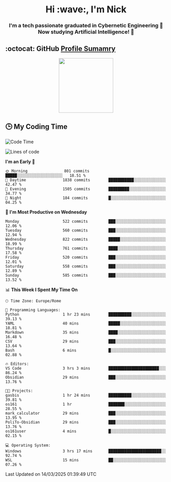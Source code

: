 <h1 align="center">Hi :wave:, I'm Nick</h1>

<h3 align="center">I'm a tech passionate graduated in Cybernetic Engineering 🤖<br>
Now studying Artificial Intelligence! 🧠</h3>


## :octocat: GitHub <a href="https://github.com/vn7n24fzkq/github-profile-summary-cards">Profile Sumamry</a>

<p align="center">
   <img style="height:170px;display:inline-block"  src="http://github-profile-summary-cards.vercel.app/api/cards/profile-details?username=CodeClimberNT&theme=github_dark" />
<!--    <img style="height:170px;display:inline-block"  src="http://github-profile-summary-cards.vercel.app/api/cards/repos-per-language?username=CodeClimberNT&theme=github_dark&exclude=" /> -->
</p>

 ## :clock3: My Coding Time 
 
<!--START_SECTION:waka-->
![Code Time](http://img.shields.io/badge/Code%20Time-499%20hrs%2010%20mins-blue)

![Lines of code](https://img.shields.io/badge/From%20Hello%20World%20I%27ve%20Written-4.9%20million%20lines%20of%20code-blue)

**I'm an Early 🐤** 

```text
🌞 Morning                801 commits         █████░░░░░░░░░░░░░░░░░░░░   18.51 % 
🌆 Daytime                1838 commits        ███████████░░░░░░░░░░░░░░   42.47 % 
🌃 Evening                1505 commits        █████████░░░░░░░░░░░░░░░░   34.77 % 
🌙 Night                  184 commits         █░░░░░░░░░░░░░░░░░░░░░░░░   04.25 % 
```
📅 **I'm Most Productive on Wednesday** 

```text
Monday                   522 commits         ███░░░░░░░░░░░░░░░░░░░░░░   12.06 % 
Tuesday                  560 commits         ███░░░░░░░░░░░░░░░░░░░░░░   12.94 % 
Wednesday                822 commits         █████░░░░░░░░░░░░░░░░░░░░   18.99 % 
Thursday                 761 commits         ████░░░░░░░░░░░░░░░░░░░░░   17.58 % 
Friday                   520 commits         ███░░░░░░░░░░░░░░░░░░░░░░   12.01 % 
Saturday                 558 commits         ███░░░░░░░░░░░░░░░░░░░░░░   12.89 % 
Sunday                   585 commits         ███░░░░░░░░░░░░░░░░░░░░░░   13.52 % 
```


📊 **This Week I Spent My Time On** 

```text
🕑︎ Time Zone: Europe/Rome

💬 Programming Languages: 
Python                   1 hr 23 mins        ██████████░░░░░░░░░░░░░░░   39.13 % 
YAML                     40 mins             █████░░░░░░░░░░░░░░░░░░░░   18.81 % 
Markdown                 35 mins             ████░░░░░░░░░░░░░░░░░░░░░   16.48 % 
CSV                      29 mins             ███░░░░░░░░░░░░░░░░░░░░░░   13.64 % 
Bash                     6 mins              █░░░░░░░░░░░░░░░░░░░░░░░░   02.88 % 

🔥 Editors: 
VS Code                  3 hrs 3 mins        ██████████████████████░░░   86.24 % 
Obsidian                 29 mins             ███░░░░░░░░░░░░░░░░░░░░░░   13.76 % 

🐱‍💻 Projects: 
gasbis                   1 hr 24 mins        ██████████░░░░░░░░░░░░░░░   39.81 % 
os161                    1 hr                ███████░░░░░░░░░░░░░░░░░░   28.55 % 
mark_calculator          29 mins             ███░░░░░░░░░░░░░░░░░░░░░░   13.95 % 
PoliTo-Obsidian          29 mins             ███░░░░░░░░░░░░░░░░░░░░░░   13.76 % 
os161user                4 mins              █░░░░░░░░░░░░░░░░░░░░░░░░   02.15 % 

💻 Operating System: 
Windows                  3 hrs 17 mins       ███████████████████████░░   92.74 % 
WSL                      15 mins             ██░░░░░░░░░░░░░░░░░░░░░░░   07.26 % 
```


 Last Updated on 14/03/2025 01:39:49 UTC
<!--END_SECTION:waka-->

